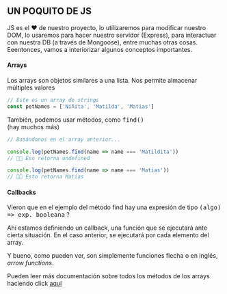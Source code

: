 
## UN POQUITO DE JS
JS es el ♥️ de nuestro proyecto, lo utilizaremos para modificar nuestro DOM, lo usaremos para hacer nuestro servidor (Express), para interactuar con nuestra DB (a través de Mongoose), entre muchas otras cosas. <br/>
Eeentonces, vamos a interiorizar algunos conceptos importantes.

<div class='grid grid-cols-2 gap-10'>

<div>

#### Arrays
Los arrays son objetos similares a una lista.
Nos permite almacenar múltiples valores

```javascript
// Este es un array de strings
const petNames = ['Niñita', 'Matilda', 'Matias']

```

También, podemos usar métodos, como <kbd>find()</kbd><br/> (hay muchos más)

```javascript
// Basándonos en el array anterior...

console.log(petNames.find(name => name === 'Matildita')) 
// ☝🏻 Eso retorna undefined

console.log(petNames.find(name => name === 'Matias')) 
// ☝🏻 Esto retorna Matias

```

</div>

<div>

#### Callbacks
Vieron que en el ejemplo del método find hay una expresión de tipo <kbd>(algo) => exp. booleana</kbd> ?

Ahí estamos definiendo un callback, una función que se ejecutará ante cierta situación. En el caso anterior, se ejecutará por cada elemento del array.

Y bueno, como pueden ver, son simplemente funciones flecha o en inglés, *arrow functions*.

</div>

</div>

<span class='side-comment'>
Pueden leer más documentación sobre todos los métodos de los arrays
haciendo click <a href='https://developer.mozilla.org/en-US/docs/Web/JavaScript/Reference/Global_Objects/Array'>aquí</a>
</span>